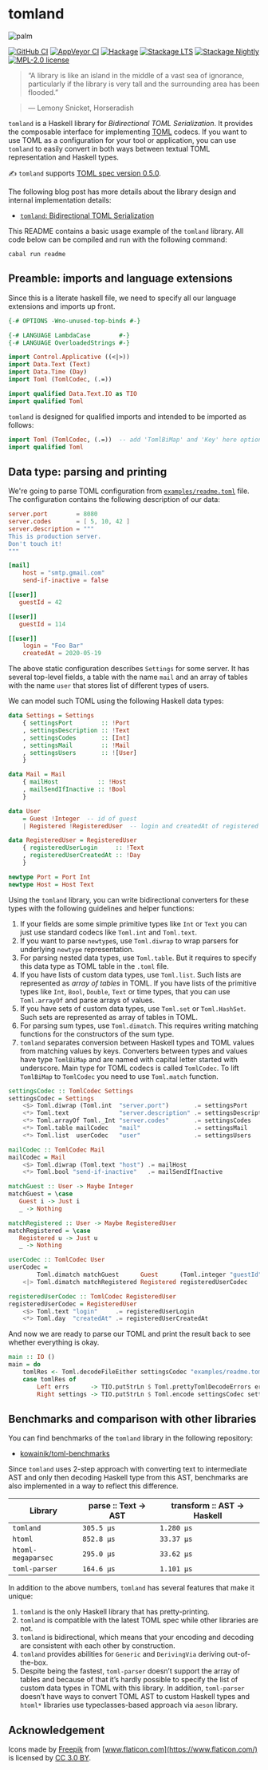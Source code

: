# tomland

![palm](https://user-images.githubusercontent.com/4276606/51088259-7a777000-176e-11e9-9d76-6be4023c0ac3.png)

[![GitHub CI](https://github.com/kowainik/tomland/workflows/CI/badge.svg)](https://github.com/kowainik/tomland/actions)
[![AppVeyor CI](https://ci.appveyor.com/api/projects/status/github/kowainik/tomland?branch=master&svg=true)](https://ci.appveyor.com/project/kowainik/tomland)
[![Hackage](https://img.shields.io/hackage/v/tomland.svg?logo=haskell)](https://hackage.haskell.org/package/tomland)
[![Stackage LTS](http://stackage.org/package/tomland/badge/lts)](http://stackage.org/lts/package/tomland)
[![Stackage Nightly](http://stackage.org/package/tomland/badge/nightly)](http://stackage.org/nightly/package/tomland)
[![MPL-2.0 license](https://img.shields.io/badge/license-MPL--2.0-blue.svg)](https://github.com/kowainik/tomland/blob/master/LICENSE)

> “A library is like an island in the middle of a vast sea of ignorance,
> particularly if the library is very tall and the surrounding area has been
> flooded.”

> ― Lemony Snicket, Horseradish

`tomland` is a Haskell library for _Bidirectional TOML
Serialization_. It provides the composable interface for implementing
[TOML](https://github.com/toml-lang/toml) codecs. If you want to use
TOML as a configuration for your tool or application, you can use
`tomland` to easily convert in both ways between textual TOML
representation and Haskell types.

✍️ `tomland` supports [TOML spec version 0.5.0](https://github.com/toml-lang/toml/wiki#v050-compliant).

The following blog post has more details about the library design and
internal implementation details:

* [`tomland`: Bidirectional TOML Serialization](https://kowainik.github.io/posts/2019-01-14-tomland)

This README contains a basic usage example of the `tomland` library. All code
below can be compiled and run with the following command:

```
cabal run readme
```

## Preamble: imports and language extensions

Since this is a literate haskell file, we need to specify all our language
extensions and imports up front.

```haskell
{-# OPTIONS -Wno-unused-top-binds #-}

{-# LANGUAGE LambdaCase        #-}
{-# LANGUAGE OverloadedStrings #-}

import Control.Applicative ((<|>))
import Data.Text (Text)
import Data.Time (Day)
import Toml (TomlCodec, (.=))

import qualified Data.Text.IO as TIO
import qualified Toml
```

`tomland` is designed for qualified imports and intended to be imported
as follows:

```haskell ignore
import Toml (TomlCodec, (.=))  -- add 'TomlBiMap' and 'Key' here optionally
import qualified Toml
```

## Data type: parsing and printing

We're going to parse TOML configuration from
[`examples/readme.toml`](examples/readme.toml) file. The configuration
contains the following description of our data:

```toml
server.port        = 8080
server.codes       = [ 5, 10, 42 ]
server.description = """
This is production server.
Don't touch it!
"""

[mail]
    host = "smtp.gmail.com"
    send-if-inactive = false

[[user]]
   guestId = 42

[[user]]
   guestId = 114

[[user]]
    login = "Foo Bar"
    createdAt = 2020-05-19
```

The above static configuration describes `Settings` for some
server. It has several top-level fields, a table with the name `mail`
and an array of tables with the name `user` that stores list of
different types of users.

We can model such TOML using the following Haskell data types:

```haskell
data Settings = Settings
    { settingsPort        :: !Port
    , settingsDescription :: !Text
    , settingsCodes       :: [Int]
    , settingsMail        :: !Mail
    , settingsUsers       :: ![User]
    }

data Mail = Mail
    { mailHost           :: !Host
    , mailSendIfInactive :: !Bool
    }

data User
    = Guest !Integer  -- id of guest
    | Registered !RegisteredUser  -- login and createdAt of registered user

data RegisteredUser = RegisteredUser
    { registeredUserLogin     :: !Text
    , registeredUserCreatedAt :: !Day
    }

newtype Port = Port Int
newtype Host = Host Text
```

Using the `tomland` library, you can write bidirectional converters for these types
with the following guidelines and helper functions:

1. If your fields are some simple primitive types like `Int` or `Text` you can just
   use standard codecs like `Toml.int` and `Toml.text`.
2. If you want to parse `newtype`s, use `Toml.diwrap` to wrap parsers for
   underlying `newtype` representation.
3. For parsing nested data types, use `Toml.table`. But it requires to specify
   this data type as TOML table in the `.toml` file.
4. If you have lists of custom data types, use `Toml.list`. Such lists are
   represented as _array of tables_ in TOML. If you have lists of the primitive types
   like `Int`, `Bool`, `Double`, `Text` or time types, that you can use
   `Toml.arrayOf` and parse arrays of values.
5. If you have sets of custom data types, use `Toml.set` or `Toml.HashSet`. Such
   sets are represented as array of tables in TOML.
6. For parsing sum types, use `Toml.dimatch`. This requires writing matching functions
   for the constructors of the sum type.
7. `tomland` separates conversion between Haskell types and TOML values from
   matching values by keys. Converters between types and values have type
   `TomlBiMap` and are named with capital letter started with underscore. Main
   type for TOML codecs is called `TomlCodec`. To lift `TomlBiMap` to
   `TomlCodec` you need to use `Toml.match` function.

```haskell
settingsCodec :: TomlCodec Settings
settingsCodec = Settings
    <$> Toml.diwrap (Toml.int  "server.port")       .= settingsPort
    <*> Toml.text              "server.description" .= settingsDescription
    <*> Toml.arrayOf Toml._Int "server.codes"       .= settingsCodes
    <*> Toml.table mailCodec   "mail"               .= settingsMail
    <*> Toml.list  userCodec   "user"               .= settingsUsers

mailCodec :: TomlCodec Mail
mailCodec = Mail
    <$> Toml.diwrap (Toml.text "host") .= mailHost
    <*> Toml.bool "send-if-inactive"   .= mailSendIfInactive

matchGuest :: User -> Maybe Integer
matchGuest = \case
   Guest i -> Just i
   _ -> Nothing

matchRegistered :: User -> Maybe RegisteredUser
matchRegistered = \case
   Registered u -> Just u
   _ -> Nothing

userCodec :: TomlCodec User
userCodec =
        Toml.dimatch matchGuest      Guest      (Toml.integer "guestId")
    <|> Toml.dimatch matchRegistered Registered registeredUserCodec

registeredUserCodec :: TomlCodec RegisteredUser
registeredUserCodec = RegisteredUser
    <$> Toml.text "login"     .= registeredUserLogin
    <*> Toml.day  "createdAt" .= registeredUserCreatedAt
```

And now we are ready to parse our TOML and print the result back to see whether
everything is okay.

```haskell
main :: IO ()
main = do
    tomlRes <- Toml.decodeFileEither settingsCodec "examples/readme.toml"
    case tomlRes of
        Left errs      -> TIO.putStrLn $ Toml.prettyTomlDecodeErrors errs
        Right settings -> TIO.putStrLn $ Toml.encode settingsCodec settings
```

## Benchmarks and comparison with other libraries

You can find benchmarks of the `tomland` library in the following repository:

* [kowainik/toml-benchmarks](https://github.com/kowainik/toml-benchmarks)

Since `tomland` uses 2-step approach with converting text to
intermediate AST and only then decoding Haskell type from this AST,
benchmarks are also implemented in a way to reflect this difference.

| Library            | parse :: Text -> AST | transform :: AST -> Haskell |
|--------------------|----------------------|-----------------------------|
| `tomland`          | `305.5 μs`           | `1.280 μs`                  |
| `htoml`            | `852.8 μs`           | `33.37 μs`                  |
| `htoml-megaparsec` | `295.0 μs`           | `33.62 μs`                  |
| `toml-parser`      | `164.6 μs`           | `1.101 μs`                  |

In addition to the above numbers, `tomland` has several features that
make it unique:

1. `tomland` is the only Haskell library that has pretty-printing.
2. `tomland` is compatible with the latest TOML spec while other libraries are not.
3. `tomland` is bidirectional, which means that your encoding and
   decoding are consistent with each other by construction.
4. `tomland` provides abilities for `Generic` and `DerivingVia`
   deriving out-of-the-box.
5. Despite being the fastest, `toml-parser` doesn’t support the array
   of tables and because of that it’s hardly possible to specify the list
   of custom data types in TOML with this library. In addition,
   `toml-parser` doesn’t have ways to convert TOML AST to custom
   Haskell types and `htoml*` libraries use typeclasses-based approach
   via `aeson` library.

## Acknowledgement

Icons made by [Freepik](http://www.freepik.com) from [www.flaticon.com](https://www.flaticon.com/) is licensed by [CC 3.0 BY](http://creativecommons.org/licenses/by/3.0/).
